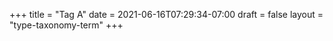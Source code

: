 +++
title = "Tag A"
date = 2021-06-16T07:29:34-07:00
draft = false
layout = "type-taxonomy-term"
+++
